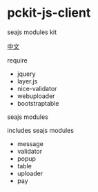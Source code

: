 # pckit-js-client

seajs modules kit

[中文](readme.cn.md)

require

* jquery
* layer.js
* nice-validator
* webuploader
* bootstraptable

seajs modules

includes seajs modules

* message
* validator
* popup
* table
* uploader
* pay